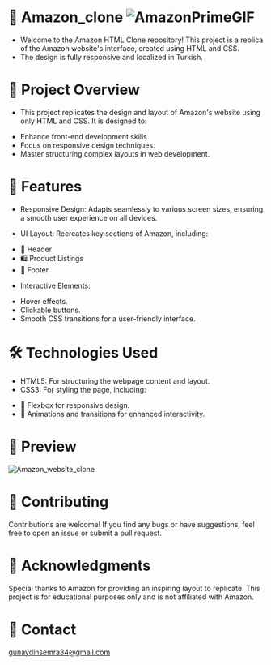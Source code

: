 # 🚀 Amazon_clone ![AmazonPrimeGIF](https://github.com/user-attachments/assets/64f7c889-f89c-4c66-8b0c-00c052b9f3bf)

- Welcome to the Amazon HTML Clone repository! This project is a replica of the Amazon website's interface, created using HTML and CSS. 
- The design is fully responsive and localized in Turkish.

# 🎯 Project Overview
* This project replicates the design and layout of Amazon's website using only HTML and CSS. It is designed to:

- Enhance front-end development skills.
- Focus on responsive design techniques.
- Master structuring complex layouts in web development.


# 🚀 Features
- Responsive Design: Adapts seamlessly to various screen sizes, ensuring a smooth user experience on all devices.
* UI Layout: Recreates key sections of Amazon, including:
- 🧩 Header
- 🛍️ Product Listings
- 📄 Footer
* Interactive Elements:
- Hover effects.
- Clickable buttons.
- Smooth CSS transitions for a user-friendly interface.


# 🛠️ Technologies Used
- HTML5: For structuring the webpage content and layout.
- CSS3: For styling the page, including:
  
* 🎨 Flexbox for responsive design.
* 💫 Animations and transitions for enhanced interactivity.


# 📸 Preview

![Amazon_website_clone](https://github.com/user-attachments/assets/06fc5a34-27e5-4732-a824-221122d7ddec)


# 🤝 Contributing
Contributions are welcome! If you find any bugs or have suggestions, feel free to open an issue or submit a pull request.


# 🌟 Acknowledgments
Special thanks to Amazon for providing an inspiring layout to replicate. This project is for educational purposes only and is not affiliated with Amazon.


 # 📧 Contact

gunaydinsemra34@gmail.com

